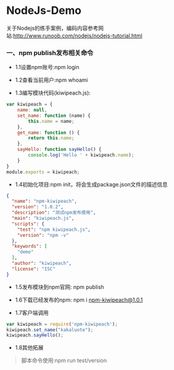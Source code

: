 # NodeJs-Demo
关于Nodejs的练手案例，编码内容参考网站:http://www.runoob.com/nodejs/nodejs-tutorial.html

### 一、npm publish发布相关命令

- 1.1设置npm账号:npm login

- 1.2查看当前用户:npm whoami

- 1.3编写模块代码(kiwipeach.js):
```javascript
var kiwipeach = {
    name: null,
    set_name: function (name) {
        this.name = name;
    },
    get_name: function () {
        return this.name;
    },
    sayHello: function sayHello() {
        console.log('Hello ' + kiwipeach.name);
    }
}
module.exports = kiwipeach;

```

- 1.4初始化项目:npm init，将会生成package.json文件的描述信息
```json
{
  "name": "npm-kiwipeach",
  "version": "1.0.2",
  "description": "测试npm发布使用",
  "main": "kiwipeach.js",
  "scripts": {
    "test": "npm kiwipeach.js",
    "version": "npm -v"
  },
  "keywords": [
    "demo"
  ],
  "author": "kiwipeach",
  "license": "ISC"
}

```
- 1.5发布模块到npm官网: npm publish

- 1.6下载已经发布的npm: npm i npm-kiwipeach@1.0.1

- 1.7客户端调用
```javascript
var kiwipeach = require('npm-kiwipeach');
kiwipeach.set_name("kakaluote");
kiwipeach.sayHello();
```
- 1.8其他拓展

> 脚本命令使用:npm run test/version



